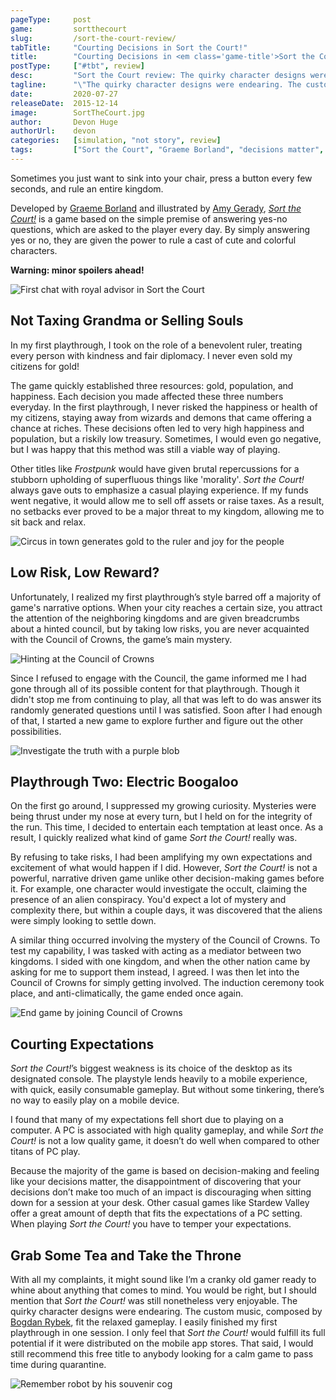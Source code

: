 ```yaml
---
pageType:     post
game:         sortthecourt
slug:         /sort-the-court-review/
tabTitle:     "Courting Decisions in Sort the Court!"
title:        "Courting Decisions in <em class='game-title'>Sort the Court!</em>"
postType:     ["#tbt", review]
desc:         "Sort the Court review: The quirky character designs were endearing. The custom music, composed by Bogdan Rybek, fit the relaxed gameplay. I easily finished my first playthrough in one session. I would recommend this free title to anybody looking for a calm game to pass time during quarantine."
tagline:      "\"The quirky character designs were endearing. The custom music, composed by Bogdan Rybek, fit the relaxed gameplay. I easily finished my first playthrough in one session. I would recommend this free title to anybody looking for a calm game to pass time during quarantine.\""
date:         2020-07-27
releaseDate:  2015-12-14
image:        SortTheCourt.jpg
author:       Devon Huge
authorUrl:    devon
categories:   [simulation, "not story", review]
tags:         ["Sort the Court", "Graeme Borland", "decisions matter", quirky, relaxed, casual, mystery, kingdom]
---
```

Sometimes you just want to sink into your chair, press a button every few seconds, and rule an entire kingdom.

Developed by [Graeme Borland](https://twitter.com/graebor) and illustrated by [Amy Gerady](https://twitter.com/amymja), *[Sort the Court!](https://graebor.itch.io/sort-the-court)* is a game based on the simple premise of answering yes-no questions, which are asked to the player every day. By simply answering yes or no, they are given the power to rule a cast of cute and colorful characters.

**Warning: minor spoilers ahead!**

![First chat with royal advisor in Sort the Court][image0]

## Not Taxing Grandma or Selling Souls

In my first playthrough, I took on the role of a benevolent ruler, treating every person with kindness and fair diplomacy. I never even sold my citizens for gold!

The game quickly established three resources: gold, population, and happiness. Each decision you made affected these three numbers everyday. In the first playthrough, I never risked the happiness or health of my citizens, staying away from wizards and demons that came offering a chance at riches. These decisions often led to very high happiness and population, but a riskily low treasury. Sometimes, I would even go negative, but I was happy that this method was still a viable way of playing.

Other titles like *Frostpunk* would have given brutal repercussions for a stubborn upholding of superfluous things like 'morality'. *Sort the Court!* always gave outs to emphasize a casual playing experience. If my funds went negative, it would allow me to sell off assets or raise taxes. As a result, no setbacks ever proved to be a major threat to my kingdom, allowing me to sit back and relax.

![Circus in town generates gold to the ruler and joy for the people][image1]

## Low Risk, Low Reward?

Unfortunately, I realized my first playthrough’s style barred off a majority of game's narrative options. When your city reaches a certain size, you attract the attention of the neighboring kingdoms and are given breadcrumbs about a hinted council, but by taking low risks, you are never acquainted with the Council of Crowns, the game’s main mystery.

![Hinting at the Council of Crowns][image2]

Since I refused to engage with the Council, the game informed me I had gone through all of its possible content for that playthrough. Though it didn't stop me from continuing to play, all that was left to do was answer its randomly generated questions until I was satisfied. Soon after I had enough of that, I started a new game to explore further and figure out the other possibilities.

![Investigate the truth with a purple blob][image3]

## Playthrough Two: Electric Boogaloo

On the first go around, I suppressed my growing curiosity. Mysteries were being thrust under my nose at every turn, but I held on for the integrity of the run. This time, I decided to entertain each temptation at least once. As a result, I quickly realized what kind of game *Sort the Court!* really was.

By refusing to take risks, I had been amplifying my own expectations and excitement of what would happen if I did. However, *Sort the Court!* is not a powerful, narrative driven game unlike other decision-making games before it. For example, one character would investigate the occult, claiming the presence of an alien conspiracy. You'd expect a lot of mystery and complexity there, but within a couple days, it was discovered that the aliens were simply looking to settle down.

A similar thing occurred involving the mystery of the Council of Crowns. To test my capability, I was tasked with acting as a mediator between two kingdoms. I sided with one kingdom, and when the other nation came by asking for me to support them instead, I agreed. I was then let into the Council of Crowns for simply getting involved. The induction ceremony took place, and anti-climatically, the game ended once again.

![End game by joining Council of Crowns][image4]

## Courting Expectations

*Sort the Court!*’s biggest weakness is its choice of the desktop as its designated console. The playstyle lends heavily to a mobile experience, with quick, easily consumable gameplay. But without some tinkering, there’s no way to easily play on a mobile device.

I found that many of my expectations fell short due to playing on a computer. A PC is associated with high quality gameplay, and while *Sort the Court!* is not a low quality game, it doesn’t do well when compared to other titans of PC play.

Because the majority of the game is based on decision-making and feeling like your decisions matter, the disappointment of discovering that your decisions don’t make too much of an impact is discouraging when sitting down for a session at your desk. Other casual games like Stardew Valley offer a great amount of depth that fits the expectations of a PC setting. When playing *Sort the Court!* you have to temper your expectations.

## Grab Some Tea and Take the Throne

With all my complaints, it might sound like I’m a cranky old gamer ready to whine about anything that comes to mind. You would be right, but I should mention that *Sort the Court!* was still nonetheless very enjoyable. The quirky character designs were endearing. The custom music, composed by [Bogdan Rybek](https://twitter.com/bogdan_rybak), fit the relaxed gameplay. I easily finished my first playthrough in one session. I only feel that *Sort the Court!* would fulfill its full potential if it were distributed on the mobile app stores. That said, I would still recommend this free title to anybody looking for a calm game to pass time during quarantine.

![Remember robot by his souvenir cog][image5]

[image0]: /images/post/sortthecourt/SortTheCourt0.png
[image1]: /images/post/sortthecourt/SortTheCourt1.png
[image2]: /images/post/sortthecourt/SortTheCourt2.png
[image3]: /images/post/sortthecourt/SortTheCourt3.png
[image4]: /images/post/sortthecourt/SortTheCourt4.png
[image5]: /images/post/sortthecourt/SortTheCourt5.png
